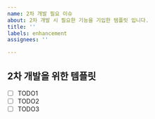 ```yaml
---
name: 2차 개발 필요 이슈
about: 2차 개발 시 필요한 기능을 기입한 템플릿 입니다.
title: ''
labels: enhancement
assignees: ''

---
```


## 2차 개발을 위한 템플릿
- [ ] TODO1
- [ ] TODO2
- [ ] TODO3
